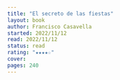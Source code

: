 ```yaml
---
title: "El secreto de las fiestas"
layout: book
author: Francisco Casavella
started: 2022/11/12
read: 2022/11/12
status: read
rating: "★★★★☆"
cover: 
pages: 240
---
```

